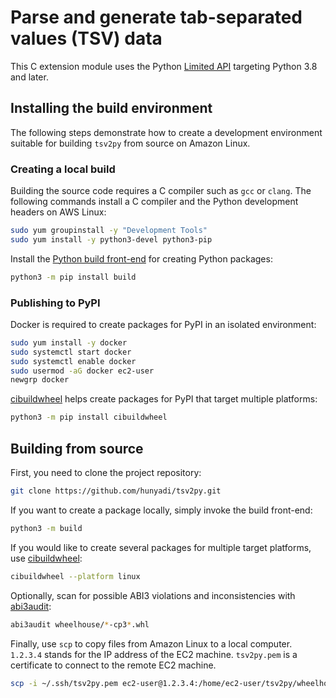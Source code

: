 # Parse and generate tab-separated values (TSV) data

This C extension module uses the Python [Limited API](https://docs.python.org/3/c-api/stable.html) targeting Python 3.8 and later.

## Installing the build environment

The following steps demonstrate how to create a development environment suitable for building `tsv2py` from source on Amazon Linux.

### Creating a local build

Building the source code requires a C compiler such as `gcc` or `clang`. The following commands install a C compiler and the Python development headers on AWS Linux:

```sh
sudo yum groupinstall -y "Development Tools"
sudo yum install -y python3-devel python3-pip
```

Install the [Python build front-end](https://build.pypa.io/en/stable/) for creating Python packages:

```sh
python3 -m pip install build
```

### Publishing to PyPI

Docker is required to create packages for PyPI in an isolated environment:

```sh
sudo yum install -y docker
sudo systemctl start docker
sudo systemctl enable docker
sudo usermod -aG docker ec2-user
newgrp docker
```

[cibuildwheel](https://cibuildwheel.readthedocs.io/en/stable/) helps create packages for PyPI that target multiple platforms:

```sh
python3 -m pip install cibuildwheel
```

## Building from source

First, you need to clone the project repository:

```sh
git clone https://github.com/hunyadi/tsv2py.git
```

If you want to create a package locally, simply invoke the build front-end:

```sh
python3 -m build
```

If you would like to create several packages for multiple target platforms, use [cibuildwheel](https://cibuildwheel.readthedocs.io/en/stable/):

```sh
cibuildwheel --platform linux
```

Optionally, scan for possible ABI3 violations and inconsistencies with [abi3audit](https://github.com/trailofbits/abi3audit):

```sh
abi3audit wheelhouse/*-cp3*.whl
```

Finally, use `scp` to copy files from Amazon Linux to a local computer. `1.2.3.4` stands for the IP address of the EC2 machine. `tsv2py.pem` is a certificate to connect to the remote EC2 machine.

```sh
scp -i ~/.ssh/tsv2py.pem ec2-user@1.2.3.4:/home/ec2-user/tsv2py/wheelhouse/ wheelhouse
```
